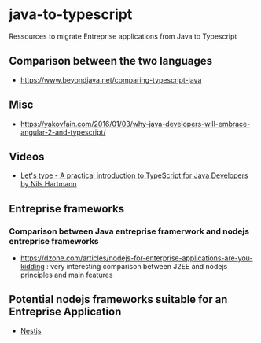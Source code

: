 # java-to-typescript  
Ressources to migrate Entreprise applications from Java to Typescript

## Comparison between the two languages

- https://www.beyondjava.net/comparing-typescript-java

## Misc

- https://yakovfain.com/2016/01/03/why-java-developers-will-embrace-angular-2-and-typescript/

## Videos

- [Let's type - A practical introduction to TypeScript for Java Developers by Nils Hartmann
](https://www.youtube.com/watch?v=IadZyDwfwWI)

## Entreprise frameworks

### Comparison between Java entreprise framerwork and nodejs entreprise frameworks

- https://dzone.com/articles/nodejs-for-enterprise-applications-are-you-kidding : very interesting comparison between J2EE and nodejs principles and main features  

## Potential nodejs frameworks suitable for an Entreprise Application  

- [Nestjs](https://github.com/nestjs/nest)
